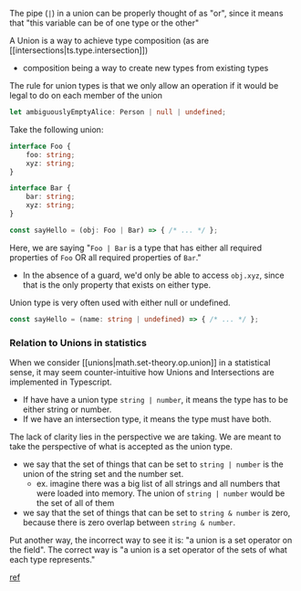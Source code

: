 
The pipe (`|`) in a union can be properly thought of as "or", since it means that "this variable can be of one type or the other"

A Union is a way to achieve type composition (as are [[intersections|ts.type.intersection]])
- composition being a way to create new types from existing types

The rule for union types is that we only allow an operation if it would be legal to do on each member of the union

```ts
let ambiguouslyEmptyAlice: Person | null | undefined;
```

Take the following union:
```ts
interface Foo {
    foo: string;
    xyz: string;
}

interface Bar {
    bar: string;
    xyz: string;
}

const sayHello = (obj: Foo | Bar) => { /* ... */ };
```
Here, we are saying "`Foo | Bar` is a type that has either all required properties of `Foo` OR all required properties of `Bar`."
- In the absence of a guard, we'd only be able to access `obj.xyz`, since that is the only property that exists on either type.


Union type is very often used with either null or undefined.
```ts
const sayHello = (name: string | undefined) => { /* ... */ };
```

### Relation to Unions in statistics
When we consider [[unions|math.set-theory.op.union]] in a statistical sense, it may seem counter-intuitive how Unions and Intersections are implemented in Typescript.
- If have have a union type `string | number`, it means the type has to be either string or number.
- If we have an intersection type, it means the type must have both.

The lack of clarity lies in the perspective we are taking. We are meant to take the perspective of what is accepted as the union type.
- we say that the set of things that can be set to `string | number` is the union of the string set and the number set.
    - ex. imagine there was a big list of all strings and all numbers that were loaded into memory. The union of `string | number` would be the set of all of them
- we say that the set of things that can be set to `string & number` is zero, because there is zero overlap between `string & number`.

Put another way, the incorrect way to see it is: "a union is a set operator on the field". The correct way is "a union is a set operator of the sets of what each type represents."

[ref](https://www.reddit.com/r/typescript/comments/9qduq3/why_is_type_intersection_called_like_that_its/)
